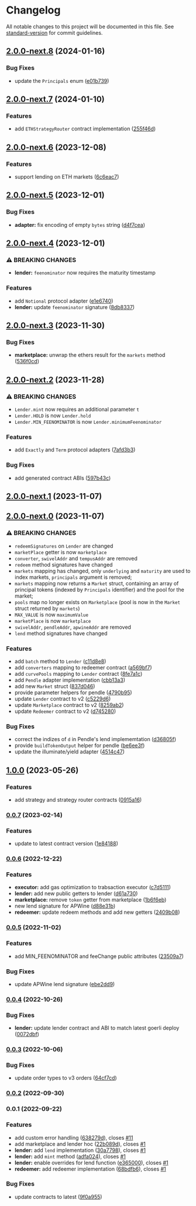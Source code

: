 # Changelog

All notable changes to this project will be documented in this file. See [standard-version](https://github.com/conventional-changelog/standard-version) for commit guidelines.

## [2.0.0-next.8](https://github.com/Swivel-Finance/illuminate-js/compare/v2.0.0-next.7...v2.0.0-next.8) (2024-01-16)


### Bug Fixes

* update the `Principals` enum ([e01b739](https://github.com/Swivel-Finance/illuminate-js/commit/e01b739959fe60015b1b06cadebd32e141d52d85))

## [2.0.0-next.7](https://github.com/Swivel-Finance/illuminate-js/compare/v2.0.0-next.6...v2.0.0-next.7) (2024-01-10)


### Features

* add `ETHStrategyRouter` contract implementation ([255f46d](https://github.com/Swivel-Finance/illuminate-js/commit/255f46d3a0849a451f7a530bc368573d8d5163f5))

## [2.0.0-next.6](https://github.com/Swivel-Finance/illuminate-js/compare/v2.0.0-next.5...v2.0.0-next.6) (2023-12-08)


### Features

* support lending on ETH markets ([6c6eac7](https://github.com/Swivel-Finance/illuminate-js/commit/6c6eac7b953b9584b43df1c6f954774a99494542))

## [2.0.0-next.5](https://github.com/Swivel-Finance/illuminate-js/compare/v2.0.0-next.4...v2.0.0-next.5) (2023-12-01)


### Bug Fixes

* **adapter:** fix encoding of empty `bytes` string ([d4f7cea](https://github.com/Swivel-Finance/illuminate-js/commit/d4f7cea44fb375e692d03a39459e3b0613fb6323))

## [2.0.0-next.4](https://github.com/Swivel-Finance/illuminate-js/compare/v2.0.0-next.3...v2.0.0-next.4) (2023-12-01)


### ⚠ BREAKING CHANGES

* **lender:** `feenominator` now requires the maturity timestamp

### Features

* add `Notional` protocol adapter ([e1e6740](https://github.com/Swivel-Finance/illuminate-js/commit/e1e67402b733dece2f8840ace422cd309ca32de0))
* **lender:** update `feenominator` signature ([8db8337](https://github.com/Swivel-Finance/illuminate-js/commit/8db83374baadd94462f0b740026caf7dce27ce97))

## [2.0.0-next.3](https://github.com/Swivel-Finance/illuminate-js/compare/v2.0.0-next.2...v2.0.0-next.3) (2023-11-30)


### Bug Fixes

* **marketplace:** unwrap the ethers result for the `markets` method ([536f0cd](https://github.com/Swivel-Finance/illuminate-js/commit/536f0cd6674b2cc0db0b4b83390b67d0d12f6cc2))

## [2.0.0-next.2](https://github.com/Swivel-Finance/illuminate-js/compare/v2.0.0-next.1...v2.0.0-next.2) (2023-11-28)


### ⚠ BREAKING CHANGES

* `Lender.mint` now requires an additional parameter `t`
* `Lender.HOLD` is now `Lender.hold`
* `Lender.MIN_FEENOMINATOR` is now `Lender.minimumFeenominator`

### Features

* add `Exactly` and `Term` protocol adapters ([7afd3b3](https://github.com/Swivel-Finance/illuminate-js/commit/7afd3b36e94a8769eab6b138db93eb3b41a9d94d))


### Bug Fixes

* add generated contract ABIs ([597b43c](https://github.com/Swivel-Finance/illuminate-js/commit/597b43c32c70438b58116e29d7a45b1642ff19f6))

## [2.0.0-next.1](https://github.com/Swivel-Finance/illuminate-js/compare/v2.0.0-next.0...v2.0.0-next.1) (2023-11-07)

## [2.0.0-next.0](https://github.com/Swivel-Finance/illuminate-js/compare/v1.0.0...v2.0.0-next.0) (2023-11-07)


### ⚠ BREAKING CHANGES

* `redeemSignatures` on `Lender` are changed
* `marketPlace` getter is now `marketplace`
* `converter`, `swivelAddr` and `tempusAddr` are removed
* `redeem` method signatures have changed
* `markets` mapping has changed, only `underlying` and `maturity` are used to index markets, `principals` argument is removed;
* `markets` mapping now returns a `Market` struct, containing an array of principal tokens (indexed by `Principals` identifier) and the pool for the market;
* `pools` map no longer exists on `Marketplace` (pool is now in the `Market` struct returned by `markets`)
* `MAX_VALUE` is now `maximumValue`
* `marketPlace` is now `marketplace`
* `swivelAddr`, `pendleAddr`, `apwineAddr` are removed
* `lend` method signatures have changed

### Features

* add `batch` method to `Lender` ([c11d8e8](https://github.com/Swivel-Finance/illuminate-js/commit/c11d8e842ea18f5fb2eaea3ed3068e68bcb00fb2))
* add `converters` mapping to redeemer contract ([a569bf7](https://github.com/Swivel-Finance/illuminate-js/commit/a569bf72bb1cefe7462c8e94afa9d40de9f14501))
* add `curvePools` mapping to `Lender` contract ([8fe7a1c](https://github.com/Swivel-Finance/illuminate-js/commit/8fe7a1c6de0e491741f3441450bf98f14d7c37c1))
* add `Pendle` adapter implementation ([cbb13a3](https://github.com/Swivel-Finance/illuminate-js/commit/cbb13a337af81d075ab2a1edf866632a27f4dcf4))
* add new `Market` struct ([837d046](https://github.com/Swivel-Finance/illuminate-js/commit/837d0462f37750ad581803356a98f65a1984c82d))
* provide parameter helpers for pendle ([4790b95](https://github.com/Swivel-Finance/illuminate-js/commit/4790b9510e66693ddcd8ea85e2cfb0a487ef9e08))
* update `Lender` contract to v2 ([c5229d6](https://github.com/Swivel-Finance/illuminate-js/commit/c5229d69457f3c610b16bef852de71de6be9f305))
* update `Marketplace` contract to v2 ([8259ab2](https://github.com/Swivel-Finance/illuminate-js/commit/8259ab2c1f90e3ecf5a6dc5010aea055bd3cd13e))
* update `Redeemer` contract to v2 ([d745280](https://github.com/Swivel-Finance/illuminate-js/commit/d74528069dfab8f711bd3d7c1a932195c2b7f476))


### Bug Fixes

* correct the indizes of `d` in Pendle's lend implememtation ([d36805f](https://github.com/Swivel-Finance/illuminate-js/commit/d36805fbbb0be4781d9826deb8ff71d6e1130947))
* provide `buildTokenOutput` helper for pendle ([be6ee3f](https://github.com/Swivel-Finance/illuminate-js/commit/be6ee3f20c623654ba8adcdc156456233f42d089))
* update the illuminate/yield adapter ([4514c47](https://github.com/Swivel-Finance/illuminate-js/commit/4514c470e07e631a7ccb00eeb2f88ef96d4f366e))

## [1.0.0](https://github.com/Swivel-Finance/illuminate-js/compare/v0.0.7...v1.0.0) (2023-05-26)


### Features

* add strategy and strategy router contracts ([0915a16](https://github.com/Swivel-Finance/illuminate-js/commit/0915a166ff40710b82d14465650d3b45ad4c218a))

### [0.0.7](https://github.com/Swivel-Finance/illuminate-js/compare/v0.0.6...v0.0.7) (2023-02-14)


### Features

* update to latest contract version ([1e84188](https://github.com/Swivel-Finance/illuminate-js/commit/1e841887bae2f8e61240b7c244a922d03a75a9cb))

### [0.0.6](https://github.com/Swivel-Finance/illuminate-js/compare/v0.0.5...v0.0.6) (2022-12-22)


### Features

* **executor:** add gas optimization to trabsaction executor ([c7d5111](https://github.com/Swivel-Finance/illuminate-js/commit/c7d5111afc3a7dd61fcf65852825175a9138dab4))
* **lender:** add new public getters to lender ([d61a730](https://github.com/Swivel-Finance/illuminate-js/commit/d61a730fe28d5c68c81dcbdbdd37ac853f5e2f2d))
* **marketplace:** remove `token` getter from marketplace ([1b6f6eb](https://github.com/Swivel-Finance/illuminate-js/commit/1b6f6ebe392eecf65e06a81fcd024bbf44326d19))
* new lend signature for APWine ([d88e31b](https://github.com/Swivel-Finance/illuminate-js/commit/d88e31bfcfd7569c0bce99fc5d5236fe0d2d083d))
* **redeemer:** update redeem methods and add new getters ([2409b08](https://github.com/Swivel-Finance/illuminate-js/commit/2409b08327dd06d05ee4b7eb75bf8503e1a751af))

### [0.0.5](https://github.com/Swivel-Finance/illuminate-js/compare/v0.0.4...v0.0.5) (2022-11-02)


### Features

* add MIN_FEENOMINATOR and feeChange public attributes ([23509a7](https://github.com/Swivel-Finance/illuminate-js/commit/23509a73fbf14935a7d26f0d53dd24295847c12e))


### Bug Fixes

* update APWine lend signature ([ebe2dd9](https://github.com/Swivel-Finance/illuminate-js/commit/ebe2dd91f4dbbd9de8d8ff9b4ba7e3a53c56edd3))

### [0.0.4](https://github.com/Swivel-Finance/illuminate-js/compare/v0.0.3...v0.0.4) (2022-10-26)


### Bug Fixes

* **lender:** update lender contract and ABI to match latest goerli deploy ([0072dbf](https://github.com/Swivel-Finance/illuminate-js/commit/0072dbf6f7b2281f2c138563f3b8e99005eea0f6))

### [0.0.3](https://github.com/Swivel-Finance/illuminate-js/compare/v0.0.2...v0.0.3) (2022-10-06)


### Bug Fixes

* update order types to v3 orders ([64cf7cd](https://github.com/Swivel-Finance/illuminate-js/commit/64cf7cd94688b401279f462228d1c7f279532e9a))

### [0.0.2](https://github.com/Swivel-Finance/illuminate-js/compare/v0.0.1...v0.0.2) (2022-09-30)

### 0.0.1 (2022-09-22)


### Features

* add custom error handling ([638279d](https://github.com/Swivel-Finance/illuminate-js/commit/638279d5fc55168e7fa98c396b53b02f955a959b)), closes [#11](https://github.com/Swivel-Finance/illuminate-js/issues/11)
* add marketplace and lender hoc ([22b089d](https://github.com/Swivel-Finance/illuminate-js/commit/22b089d569979bbd7cccb9c5be7a64b01bcb3628)), closes [#1](https://github.com/Swivel-Finance/illuminate-js/issues/1)
* **lender:** add `lend` implementation ([30a7798](https://github.com/Swivel-Finance/illuminate-js/commit/30a77989d0dc02743784cee6907ba4e0daf44eea)), closes [#1](https://github.com/Swivel-Finance/illuminate-js/issues/1)
* **lender:** add `mint` method ([adfa024](https://github.com/Swivel-Finance/illuminate-js/commit/adfa024507c5304de6976eb1c5d8691102863b2e)), closes [#1](https://github.com/Swivel-Finance/illuminate-js/issues/1)
* **lender:** enable overrides for lend function ([e365000](https://github.com/Swivel-Finance/illuminate-js/commit/e36500059697790b08a5b01a8a60c72d7fc97ea5)), closes [#1](https://github.com/Swivel-Finance/illuminate-js/issues/1)
* **redeemer:** add redeemer implementation ([68bdfb6](https://github.com/Swivel-Finance/illuminate-js/commit/68bdfb6adf6cee8edb4ea1bf648f1192d1963b5d)), closes [#1](https://github.com/Swivel-Finance/illuminate-js/issues/1)


### Bug Fixes

* update contracts to latest ([9f0a955](https://github.com/Swivel-Finance/illuminate-js/commit/9f0a955528cc2070037a1816bb399bdf4671d87d))

